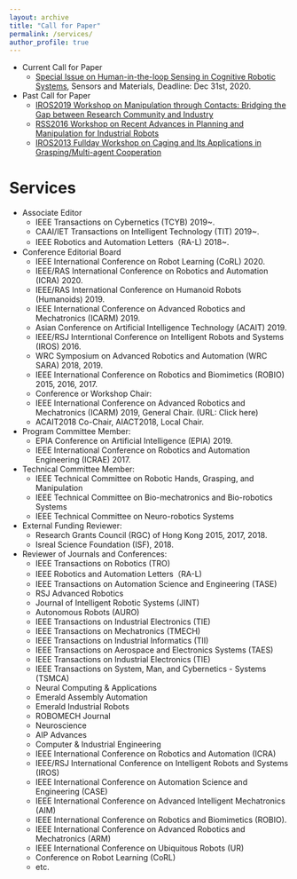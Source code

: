 ```yaml
---
layout: archive
title: "Call for Paper"
permalink: /services/
author_profile: true
---
```

* Current Call for Paper
  * [Special Issue on Human-in-the-loop Sensing in Cognitive Robotic Systems](https://wanweiwei07.github.io/files/CFP-Sensors%26Materials.pdf), Sensors and Materials, Deadline: Dec 31st, 2020.
* Past Call for Paper
  * [IROS2019 Workshop on Manipulation through Contacts: Bridging the Gap between Research Community and Industry](http://manipulation-workshop.com/)
  * [RSS2016 Workshop on Recent Advances in Planning and Manipulation for Industrial Robots](https://sites.google.com/site/rss16irt/)
  * [IROS2013 Fullday Workshop on Caging and Its Applications in Grasping/Multi-agent Cooperation](https://sites.google.com/site/iros2013workshoponcaging/)
  
 Services
 =====
* Associate Editor
  * IEEE Transactions on Cybernetics (TCYB) 2019~.
  * CAAI/IET Transactions on Intelligent Technology (TIT) 2019~.
  * IEEE Robotics and Automation Letters（RA-L) 2018~.
* Conference Editorial Board
  * IEEE International Conference on Robot Learning (CoRL) 2020.
  * IEEE/RAS International Conference on Robotics and Automation (ICRA) 2020.
  * IEEE/RAS International Conference on Humanoid Robots (Humanoids) 2019.
  * IEEE International Conference on Advanced Robotics and Mechatronics (ICARM) 2019.
  * Asian Conference on Artificial Intelligence Technology (ACAIT) 2019.
  * IEEE/RSJ Interntional Conference on Intelligent Robots and Systems (IROS) 2016.
  * WRC Symposium on Advanced Robotics and Automation (WRC SARA) 2018, 2019.
  * IEEE International Conference on Robotics and Biomimetics (ROBIO) 2015, 2016, 2017.
  * Conference or Workshop Chair:
  * IEEE International Conference on Advanced Robotics and Mechatronics (ICARM) 2019, General Chair. (URL: Click here)
  * ACAIT2018 Co-Chair, AIACT2018, Local Chair.
* Program Committee Member:
  * EPIA Conference on Artificial Intelligence (EPIA) 2019.
  * IEEE International Conference on Robotics and Automation Engineering (ICRAE) 2017.
* Technical Committee Member:
  * IEEE Technical Committee on Robotic Hands, Grasping, and Manipulation
  * IEEE Technical Committee on Bio-mechatronics and Bio-robotics Systems
  * IEEE Technical Committee on Neuro-robotics Systems
* External Funding Reviewer:
  * Research Grants Council (RGC) of Hong Kong 2015, 2017, 2018.
  * Isreal Science Foundation (ISF), 2018.
* Reviewer of Journals and Conferences:
  * IEEE Transactions on Robotics (TRO)
  * IEEE Robotics and Automation Letters（RA-L)
  * IEEE Transactions on Automation Science and Engineering (TASE)
  * RSJ Advanced Robotics
  * Journal of Intelligent Robotic Systems (JINT)
  * Autonomous Robots (AURO)
  * IEEE Transactions on Industrial Electronics (TIE)
  * IEEE Transactions on Mechatronics (TMECH)
  * IEEE Transactions on Industrial Informatics (TII)
  * IEEE Transactions on Aerospace and Electronics Systems (TAES)
  * IEEE Transactions on Industrial Electronics (TIE)
  * IEEE Transactions on System, Man, and Cybernetics - Systems (TSMCA)
  * Neural Computing & Applications
  * Emerald Assembly Automation
  * Emerald Industrial Robots
  * ROBOMECH Journal
  * Neuroscience
  * AIP Advances
  * Computer & Industrial Engineering
  * IEEE International Conference on Robotics and Automation (ICRA)
  * IEEE/RSJ International Conference on Intelligent Robots and Systems (IROS)
  * IEEE International Conference on Automation Science and Engineering (CASE)
  * IEEE International Conference on Advanced Intelligent Mechatronics (AIM)
  * IEEE International Conference on Robotics and Biomimetics (ROBIO).
  * IEEE International Conference on Advanced Robotics and Mechatronics (ARM)
  * IEEE International Conference on Ubiquitous Robots (UR)
  * Conference on  Robot Learning (CoRL)
  * etc.
